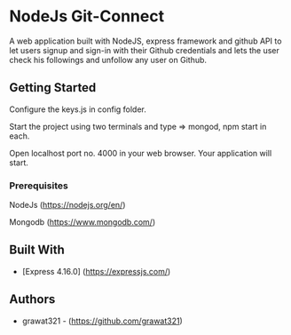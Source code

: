 # NodeJs Git-Connect


A web application built with NodeJS, express framework and github API to let users signup and sign-in with their Github credentials and lets the user check his followings and unfollow any user on Github.

## Getting Started

Configure the keys.js in config folder.

Start the project using two terminals and type => mongod, npm start in each.

Open localhost port no. 4000 in your web browser. Your application will start.

### Prerequisites

NodeJs (https://nodejs.org/en/)

Mongodb (https://www.mongodb.com/)

## Built With

* [Express 4.16.0] (https://expressjs.com/)

## Authors

* grawat321 - (https://github.com/grawat321)
